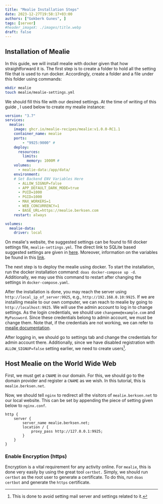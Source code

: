 ```yaml
---
title: "Mealie Installation Steps"
date: 2023-12-27T19:58:17+03:00
authors: ["Gokberk Gunes", ]
tags: [server]
#header_imageX: ./images/title.webp
draft: false
---
```


## Installation of Mealie
In this guide, we will install mealie with docker given that how
straightforward it is. The first step is to create  a folder to hold all the
setting file that is used to run docker. Accordingly, create a folder and
a file under this folder using commands:
```sh
mkdir mealie
touch mealie/mealie-settings.yml
```

We should fill this file with our desired settings. At the time of writing of
this guide , I used below to create my mealie instance:
```yaml
version: "3.7"
services:
  mealie:
    image: ghcr.io/mealie-recipes/mealie:v1.0.0-RC1.1
    container_name: mealie
    ports:
        - "9925:9000" #
    deploy:
      resources:
        limits:
          memory: 1000M #
    volumes:
      - mealie-data:/app/data/
    environment:
    # Set Backend ENV Variables Here
      - ALLOW_SIGNUP=false
      - APP_DEFAULT_DARK_MODE=true
      - PUID=1000
      - PGID=1000
      - MAX_WORKERS=1
      - WEB_CONCURRENCY=1
      - BASE_URL=https://mealie.berksen.com
    restart: always

volumes:
  mealie-data:
    driver: local
```
On mealie's website, the suggested settings can be found to fill docker settings file, `mealie-settings.yml`. The direct link to SQLite based suggested settings are given in [here](https://nightly.mealie.io/documentation/getting-started/installation/sqlite).
Moreover, information on the variables be found in this
[link](https://nightly.mealie.io/documentation/getting-started/installation/backend-config).


The next step is to deploy the mealie using docker. To start the installation,
run the docker installation command: `doas docker-compose up -d`. Additionally,
we may use this command to restart after changing the settings in
`docker-compose.yaml`.

After the installation is done, you may reach the server using
`http://local_ip_of_server:9925`, e.g., `http://192.168.0.10:9925`. If we are
installing mealie to our own computer, we can reach to mealie by going to
`http://localhost:9925`. We will use the admin account to log in to change
settings. As the login credentials, we should use `changeme@example.com` and
`MyPassword`. Since these credentials belong to admin account, we must be
change them. Note that, if the credentials are not working, we can refer to
[mealie
documentation](https://nightly.mealie.io/documentation/getting-started/installation/installation-checklist/].).

After logging in, we should go to settings tab and change the credentials for
admin account there. Additionally, since we have disabled registration with
`ALLOW_SIGNUP=false` setting earlier, we need to create users[^1].

## Host Mealie on the World Wide Web
First, we must get a `CNAME` in our domain. For this, we should go to the
domain provider and register a `CNAME` as we wish. In this tutorial, this is
`mealie.berksen.net`.

Now, we should tell `nginx` to redirect all the visitors of
`mealie.berksen.net` to our local website. This can be set by appending the
piece of setting given below to `nginx.conf`.
```nginx
http {
	server {
		server_name mealie.berksen.net;
		location / {
			proxy_pass http://127.0.0.1:9925;
		}
	}
}
```

### Enable Encryption (https)
Encryption is a vital requirement for any activity online. For `mealie`, this is
done very easily by using the great tool `certbot.` Simply, we should run `certbot` as
the root user to generate a certificate. To do this, run `doas certbot` and
generate the `https` certificate.


[^1]: This is done to avoid setting mail server and settings related to it.

